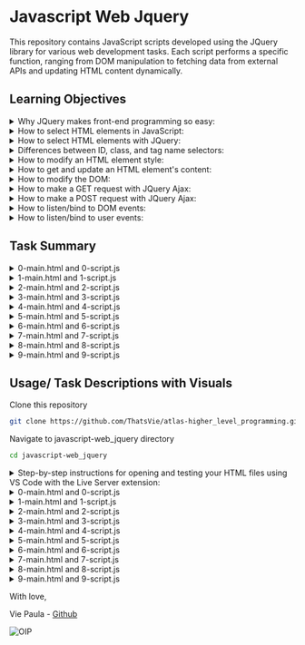 # Javascript Web Jquery
This repository contains JavaScript scripts developed using the JQuery library for various web development tasks. Each script performs a specific function, ranging from DOM manipulation to fetching data from external APIs and updating HTML content dynamically.

## Learning Objectives

<details>
<summary>Why JQuery makes front-end programming so easy: </summary>
<ul>
  <li>

JQuery simplifies front-end programming by providing a concise and intuitive syntax for common tasks like  (Document Object Model) manipulation, event handling, and AJAX requests. Its abstraction layer hides browser inconsistencies, allowing developers to write code that works across different browsers with ease, thus reducing development time and effort.

</ul> </li> </details>

<details>
<summary>How to select HTML elements in JavaScript:</summary>

<ul>
  <li>
    
In JavaScript, you can select HTML elements using methods like getElementById, getElementsByClassName, getElementsByTagName, querySelector, and querySelectorAll. These methods allow you to target specific elements in the DOM based on their ID, class, tag name, or CSS selectors.

</ul> </li> </details>

<details>
<summary>How to select HTML elements with JQuery:</summary>

<ul>
  <li>

In JQuery, you can select HTML elements using selectors similar to CSS selectors. For example, $('selector') selects elements based on CSS selector syntax. JQuery also provides additional methods for more complex selection criteria and chaining for combining selectors.

</ul> </li> </details>

<details>
<summary>Differences between ID, class, and tag name selectors: </summary>
  
<ul>

<li>
  
  ID selectors (#) target a specific element based on its unique ID attribute.</li>

<li>
  
  Class selectors (.) target elements based on their class attribute, which can be shared among multiple elements.</li>

<li>
  
  Tag name selectors target elements based on their HTML tag name.
  
</ul> </li> </details>

<details>
<summary>How to modify an HTML element style:</summary>
<ul>
  <li>

You can modify an HTML element's style using JavaScript by accessing its style property and setting specific CSS properties like element.style.property = value.

</ul> </li> </details>

<details>
<summary>How to get and update an HTML element's content: </summary>
<ul>
  <li>

To get and update an HTML element's content, you can use JavaScript or JQuery. JavaScript provides methods like document.getElementById() or document.querySelector() to select elements, while JQuery simplifies this process with selectors like $('selector'). Once selected, you can update the element's content using methods like .text() or .html() in JQuery, or by directly modifying the textContent or innerHTML properties in JavaScript.

</ul> </li> </details>

<details>
<summary>How to modify the DOM:</summary>
<ul>
  <li>

To modify the DOM (Document Object Model), you can use JavaScript or JQuery to add, remove, or change HTML elements and their attributes dynamically. This involves selecting elements using methods like document.getElementById() or document.querySelector() in JavaScript, or JQuery selectors like $('selector'), and then manipulating them using methods like .append(), .remove(), .addClass(), .removeClass(), etc. JavaScript provides direct access to DOM elements and properties, while JQuery simplifies DOM manipulation with its concise syntax and methods.

</ul> </li> </details>

<details>
<summary>How to make a GET request with JQuery Ajax:</summary>
<ul>
  <li>


To make a GET request with JQuery Ajax, you can use the $ .ajax() function or shorthand methods like $ .get(). You specify the URL to request data from and handle the response using callback functions.

</ul> </li> </details>

<details>
<summary>How to make a POST request with JQuery Ajax:</summary>
<ul>
  <li>

To make a POST request with JQuery Ajax, you use the $ .ajax() function or shorthand methods like $ .post(). You specify the URL to send data to, along with the data to be sent in the request body, and handle the response using callback functions.

</ul> </li> </details>

<details>
<summary>How to listen/bind to DOM events:</summary>
<ul>
  <li>

You can listen to DOM events using JavaScript by selecting elements and attaching event listeners to them using methods like addEventListener. Events can include clicks, keypresses, mouse movements, and more.
</ul> </li> </details>

<details>
<summary>How to listen/bind to user events:</summary>
<ul>
  <li>
    
Listening to user events involves capturing interactions initiated by users, such as clicks, mouse movements, keyboard inputs, etc. In JavaScript, you can bind event listeners to elements using methods like addEventListener or JQuery methods like on() to respond to user actions effectively.

</ul> </li> </details>

## Task Summary

<details>
<summary>0-main.html and 0-script.js</summary>
<ul>
  <li>

0-main.html is an HTML file that serves as the main entry point for the web page.

It contains the structure of the web page, including the header and footer elements.

Inside the body tag, it includes a script tag that references the JavaScript file 0-script.js using the src attribute.

The purpose of 0-main.html is to define the layout and structure of the web page and to include external resources like JavaScript files.</li>


<li> 
  
0-script.js is a JavaScript file containing code that manipulates the HTML elements of 0-main.html.

It selects the header element using document.querySelector and updates its text color to red (#FF0000) by modifying its style.color property.

The code in 0-script.js achieves the task specified in the instructions by directly accessing and modifying the DOM elements.

The purpose of 0-script.js is to add dynamic behavior to the web page by responding to user actions or modifying the content of HTML elements. </li>


<li>
  
0-main.html includes 0-script.js using a script tag, effectively linking the JavaScript code to the HTML document.

When the browser loads 0-main.html, it also loads and executes the JavaScript code in 0-script.js.

In this specific task, 0-script.js updates the text color of the header element defined in 0-main.html.

Both files work together to create the desired functionality on the web page, demonstrating the interaction between HTML and JavaScript in a web development context.

</ul> </li> </details>

<details>
<summary>1-main.html and 1-script.js</summary>
<ul>
  <li>
    
1-main.html is an HTML file that defines the structure of a web page. It includes a header element and a footer element, along with a reference to an external JavaScript file (1-script.js) using the script tag. The HTML file also imports the JQuery library using a CDN link in the head section. </li>

<li> 
  
1-script.js is a JavaScript file containing code that uses the JQuery library to manipulate the HTML elements defined in 1-main.html. It selects the header element using $ ('header'), a JQuery selector, and changes its text color to red (#FF0000) using the .css() method provided by JQuery. </li>

<li>
  
1-main.html serves as the HTML structure of the web page, while 1-script.js contains the JavaScript code that interacts with the HTML elements defined in 1-main.html. When the HTML file is loaded in a web browser, the browser also executes the JavaScript code from 1-script.js, allowing the manipulation of HTML elements as specified in the script.

</ul> </li> </details>

<details>
<summary>2-main.html and 2-script.js</summary>
<ul>
  <li>

2-main.html is an HTML file that defines the structure of a web page. It includes a header element, a div element with the id red_header, and a footer element. It imports the JQuery library using a CDN link in the head section and includes a reference to an external JavaScript file (2-script.js) using the script tag.</li>

<li> 
  
2-script.js is a JavaScript file containing code that uses the JQuery library to add a click event listener to the div element with the id red_header. When this div element is clicked, the script changes the text color of the header element to red (#FF0000) using the .css() method provided by JQuery. </li>

<li> 
  
2-main.html defines the structure of the web page, and 2-script.js contains the JavaScript code that interacts with the HTML elements defined in 2-main.html, performing the specified action when the div element with the id red_header is clicked.

</ul> </li> </details>

<details>
<summary>3-main.html and 3-script.js</summary>
<ul>
  <li>
    
3-main.html is a HTML file that defines the structure of a web page. It includes the following elements:

A title tag specifying the title of the webpage as "Holberton School". 

A script tag importing the JQuery library from a CDN (Content Delivery Network).

A style tag defining a CSS style with the class .red that sets the text color to red (#FF0000).

The body section contains:

A header element with the text "First HTML page".

A div element with the id red_header and the text "Red header".

A footer element with the text "Holberton School - 2017".

Finally, there's a script tag importing the JavaScript file 3-script.js. </li>

<li>
  
3-script.js is a  JavaScript file containing the script responsible for adding functionality to the webpage. 

It waits for the document to be fully loaded using $(document).ready().

It then attaches a click event listener to the div element with the id red_header.

When the div element is clicked, it adds the class "red" to the header element using JQuery's .addClass() method. </li>

<li>
  
3-script.js provides the functionality for the HTML page defined in 3-main.html. It adds interactivity to the webpage by responding to user clicks on the "Red header" div element and modifying the appearance of the header element. The HTML file includes the necessary JavaScript file and JQuery library to enable this functionality. 

</ul> </li> </details>

<details>
<summary>4-main.html and 4-script.js</summary>
<ul>
  <li>
    
4-main.html is a HTML file that defines the structure of a webpage. It includes a header element with the class "green", a div element with the id "toggle_header", and a footer element. It imports the jQuery library and a JavaScript file (4-script.js). The header's color is initially set to green, and when the "Toggle header" div is clicked, it triggers an action defined in 4-script.js. </li>

<li>
  
4-script.js is a JavaScript file containing the script to toggle the class of the header element between "red" and "green" when the user clicks on the "Toggle header" div. It uses jQuery to select the elements and add event listeners. When the "Toggle header" div is clicked, it toggles the class of the header element between "red" and "green" using the .toggleClass() method. </li>

<li>
  
4-main.html provides the structure and elements for the webpage, while 4-script.js provides the functionality to toggle the class of the header element in response to user interaction. 4-script.js is linked to 4-main.html using the script tag, allowing the browser to execute the JavaScript code when the HTML file is loaded.

</ul> </li> </details>

  <details>
<summary>5-main.html and 5-script.js</summary>
<ul>
  <li>
    
5-main.html is an HTML file that defines the structure of a web page.
It includes a header tag with the text "First HTML page", a div tag with the id "add_item", and a ul tag with the class "my_list". Additionally, it includes a script tag to import the JQuery library and another script tag to link the JavaScript file (5-script.js).
  
The purpose of this file is to provide the content and structure for the web page. </li>

<li>
  
5-script.js is a JavaScript file that contains the script responsible for adding a new li element to the list when the user clicks on the "Add item" button.
It uses JQuery to add a click event listener to the div element with the id "add_item". When this element is clicked, a new li element with the text "Item" is appended to the ul element with the class "my_list".
  
The script interacts with the HTML elements defined in 5-main.html using JQuery selectors and methods.

The purpose of this file is to provide the interactivity and behavior for the web page. </li>

<li>
  
5-main.html serves as the markup for the web page, defining its structure and content.
5-script.js provides the functionality to the web page by adding interactivity through JavaScript.
Together, these files work in tandem to create a web page where users can click on a button to dynamically add new list items. 

</ul> </li> </details>

<details>
<summary>6-main.html and 6-script.js</summary>
<ul>
  <li>
    
6-main.html is an HTML file that defines the structure of a webpage. It contains a header element with the text "First HTML page", a div element with the id "update_header" which says "Update the header", and a footer with the text "Holberton School - 2017". It includes a reference to the JQuery library and a script tag linking to 6-script.js. The purpose of this HTML file is to provide the content and structure for the webpage. </li>

<li>
  
6-script.js is a JavaScript file containing code that manipulates the DOM using the JQuery library. It adds a click event listener to the div element with the id "update_header". When this div is clicked, it updates the text content of the header element to "New Header!!!" using JQuery. The script utilizes the JQuery API for DOM manipulation. Its purpose is to provide interactivity to the webpage by responding to user actions.</li>

<li>
  
6-main.html provides the structure and content of the webpage, while 6-script.js enhances the webpage's functionality by adding interactivity. The JavaScript file is linked to the HTML file via a script tag, allowing it to access and manipulate the HTML elements defined in the HTML file.6-script.js is responsible for responding to user clicks on the "Update the header" div element and updating the text content of the header accordingly.

</ul> </li> </details>


<details>
<summary>7-main.html and 7-script.js</summary>
<ul>
  <li>
    
7-main.html is an HTML file that sets up the structure of a web page. It includes a header, a div element with the id "character", and a footer. It includes a script tag that links to the JavaScript file 7-script.js, allowing it to execute within the HTML document.</li>

<li>
  
7-script.js is a JavaScript file that contains the logic for fetching character data from a specific API endpoint (https://swapi-api.hbtn.io/api/people/5/?format=json) using JQuery's AJAX method $ .get(). Once the data is retrieved, it updates the content of the div id="character" element with the character's name extracted from the API response.</li>

<li>
  
7-main.html serves as the HTML structure of the web page, while 7-script.js contains the dynamic behavior of fetching and displaying the character's name. When the HTML file is loaded in a web browser, the JavaScript file is executed, and the character's name is fetched and displayed in the designated div element, as specified in the HTML file.

</ul> </li> </details>

<details>
<summary>8-main.html and 8-script.js</summary>
<ul>
  <li>
    
8-main.html is an HTML file that sets up the structure of the web page. It includes a header, an empty unordered list (ul), and a footer. The header indicates that the page is about Star Wars movies. It also includes a script tag that imports the JQuery library and another script tag that links to the JavaScript file 8-script.js.</li>

<li>
  
8-script.js is a JavaScript file that contains the logic to fetch data about Star Wars movies from a specific URL using the JQuery AJAX method. Upon successfully retrieving the data, it iterates through the list of movies and appends the titles as list items (li) to the unordered list (ul). If the request fails, it displays an error message in the list. This script must be executed after the HTML document is fully loaded, so it waits for the document to be ready before making the AJAX request.</li>


<li>
  
The HTML file (8-main.html) provides the structure and layout for the web page.
The JavaScript file (8-script.js) is responsible for fetching data about Star Wars movies and updating the HTML content dynamically.
The HTML file includes the JavaScript file using a script tag, allowing the JavaScript code to interact with and manipulate the HTML elements defined in the HTML file.

</ul> </li> </details>

<details>
<summary>9-main.html and 9-script.js</summary>
<ul>
  <li>
    
9-main.html is an HTML file that serves as the structure for a web page. It includes a header, a div with the ID hello where the translation of "hello" will be displayed, and a footer section. It also imports JQuery library and a JavaScript file named 9-script.js using script tags. This HTML file is responsible for displaying content to the user. </li>

<li>
  
9-script.js is a JavaScript file that contains the logic for fetching a translation of "hello" from a specified URL and updating the content of the div element with the ID hello accordingly. It uses the JQuery API to make an AJAX GET request to the URL https://hellosalut.stefanbohacek.dev/?lang=fr. If the request is successful, it updates the text content of the div element with the translation obtained from the response data. If the request fails, it displays an error message in the div element. </li>

<li>
  
9-main.html provides the structure and layout for the web page.
  
9-script.js provides the functionality for fetching the translation and updating the content dynamically.

9-main.html imports 9-script.js to utilize its functionality, allowing the web page to fetch and display the translation of "hello" to the user.

</ul> </li> </details>

## Usage/ Task Descriptions with Visuals

Clone this repository

```bash
git clone https://github.com/ThatsVie/atlas-higher_level_programming.git
```

Navigate to javascript-web_jquery directory

```bash
cd javascript-web_jquery
```

<details>
<summary>
Step-by-step instructions for opening and testing your HTML files using VS Code with the Live Server extension: </summary>


These instructions guide you through starting the local development server, opening the HTML files in the browser for testing, and accessing the browser's developer tools to monitor JavaScript-related activities.

<ul>

<li>
  
Open Visual Studio Code (VS Code). </li>
  
<li>
  
In the upper-left corner of VS Code, click on "File" in the menu.</li>
  
<li>
  
Select "Open Folder" from the dropdown menu and navigate to the directory where your HTML files are located (specifically, the javascript-web_jquery folder). </li>
  
<li>
  
Once the folder is open in VS Code, navigate to the bottom right corner and click on "Go Live". This action will start a local development server on port 5500.</li>
  
<li>
  
VS Code will prompt you to open the browser. Click on the provided link to open your HTML files in the browser. You'll see a list of all your .html and .js files.</li>
  
<li>

From there, you can click on the .html files to view them in the browser. You can also inspect the elements, check the console for JavaScript-related logs or errors by right-clicking on the page and selecting "Inspect" or pressing Ctrl+Shift+I to open the browser's developer tools.</li>
  
<li>
  
Interact with your HTML files in the browser to test their functionality, such as clicking on elements or observing any changes made by your JavaScript code.</li>


![live server extension](https://github.com/ThatsVie/atlas-higher_level_programming/assets/143755961/d5adcdc4-f2a0-4b4e-87ac-335729146383)

![vscode go live](https://github.com/ThatsVie/atlas-higher_level_programming/assets/143755961/b9b7a4c9-0209-45c4-acd1-7f207585e86a)

![vscode open in browser](https://github.com/ThatsVie/atlas-higher_level_programming/assets/143755961/82aeac50-3b22-46bf-9d20-d1e25e527b7a)

![files in browser](https://github.com/ThatsVie/atlas-higher_level_programming/assets/143755961/e39e07f3-f965-4346-9ed5-48ee3a7beeaf)

</ul> </li> </details>
<details>
<summary>0-main.html and 0-script.js </summary>
<ul> 
  
0-main.html provides the structure of the web page, and 0-script.js adds interactivity by manipulating the content of the HTML elements defined in 0-main.html. They are linked together through the script tag, allowing the JavaScript code to interact with the HTML document.

The task requires writing a JavaScript script to update the text color of the  header element to red (#FF0000). The script should use document.querySelector to select the HTML tag and should not utilize the JQuery API.

0-scripts.js selects the header element using document.querySelector('header') and assigns it to the header constant. Then, it changes the text color of the header element to red (#FF0000) by setting the style.color property of the header constant.


![viewing 0-main html in browser and inspect open](https://github.com/ThatsVie/atlas-higher_level_programming/assets/143755961/db03bf12-0c75-4542-b530-c2e6b3a9e3fe)

</ul>  </details>
<details>
<summary> 1-main.html and 1-script.js </summary>
<ul>
  
1-main.html provides the structure of the web page, and 1-script.js adds interactivity by manipulating the content of the HTML elements defined in 1-main.html. They are linked together through the script tag, allowing the JavaScript code to interact with the HTML document.

This task requires writing a JavaScript script that changes the text color of the header element to red (#FF0000). However, unlike the previous task, this time, the JQuery API must be used to select the HTML tag, and the use of document.querySelector is prohibited. The script will be tested with the provided HTML file.

1-script.js utilizes the JQuery API to select the header element using $('header'). Then, it modifies the text color of the <header> element to red (#FF0000) by using the .css() method provided by JQuery.

![viewing 1-main html in browser and using inspect](https://github.com/ThatsVie/atlas-higher_level_programming/assets/143755961/59428922-95e8-4141-b056-22e50cafc15e)
</ul>  </details>

<details>
<summary> 2-main.html and 2-script.js  </summary>
<ul>

2-main.html defines the structure of the web page, and 2-script.js contains the JavaScript code that interacts with the HTML elements defined in 2-main.html, performing the specified action when the div element with the id red_header is clicked.

The task requires writing a JavaScript script that updates the text color of the header element to red (#FF0000) when the user clicks on the div element with the id red_header. The script must use the JQuery API for DOM manipulation and cannot use document.querySelector.

2-script.js attaches a click event listener to the div element with the id red_header using JQuery's selector ($('DIV#red_header')). When the div element is clicked, the code changes the text color of the header element to red (#FF0000) by applying the CSS property using JQuery's .css() method ($('header').css('color', '#FF0000')).

**Before clicking on Red header:**

![before pressing red header](https://github.com/ThatsVie/atlas-higher_level_programming/assets/143755961/1a910d68-cc4f-4942-b46d-10fa48cea511)

**After clicking on Red header:**

![after pressing red header](https://github.com/ThatsVie/atlas-higher_level_programming/assets/143755961/0105f3b3-613e-4529-a6f5-0ac71c7c642c)

</ul>  </details>

<details>
<summary> 3-main.html and 3-script.js </summary>
<ul>

The task requires writing a JavaScript script that adds the class "red" to the header element when the user clicks on the div element with the id red_header. The script should use the JQuery API for DOM manipulation and cannot use document.querySelector.

3-script.js waits for the document to be fully loaded using $(document).ready() function. Then, it attaches a click event listener to the div element with the id red_header using JQuery's selector ($('DIV#red_header')). When the div element is clicked, the code adds the class "red" to the header element using JQuery's .addClass() method ($('header').addClass('red')).

**Before clicking on Red header:**

![3-main html before clicking red header](https://github.com/ThatsVie/atlas-higher_level_programming/assets/143755961/8bb65451-502f-4281-a618-dd844b312454)


**After clicking on Red header:**

![3-main html after clicking red header](https://github.com/ThatsVie/atlas-higher_level_programming/assets/143755961/17c5febd-e989-42db-9bcc-185a61f6995e)

</ul>  </details>

<details>
<summary> 4-main.html and 4-script.js  </summary>
<ul>
  
The task requires writing a JavaScript script that toggles the class of the header element between "red" and "green" when the user clicks on the div element with the id toggle_header. The header element must always have one class, either "red" or "green", but never both at the same time and never empty.

4-script.js accomplishes the task using JQuery. It adds a click event listener to the div element with the id toggle_header. When clicked, it toggles the class of the header element between "red" and "green" using JQuery's .toggleClass() method. This ensures that the header element always has one class, switching between "red" and "green" on each click.

**Before clicking on Toggle header**

![4-main html before toggle](https://github.com/ThatsVie/atlas-higher_level_programming/assets/143755961/61dfe360-5ea4-4780-9b5f-b3bdd5b1c5f8)

**After clicking on Toggle header**

![4-main html after toggle](https://github.com/ThatsVie/atlas-higher_level_programming/assets/143755961/11fe0b8c-3afc-4267-8794-5fe878a29f28)

**Clicking on Toggle header again to show interaction**

![4-main html toggle again](https://github.com/ThatsVie/atlas-higher_level_programming/assets/143755961/766b510b-0382-43ad-992f-0dfed852d593)

</ul>  </details>

<details>
<summary> 5-main.html and 5-script.js  </summary>
<ul>
  
5-main.html serves as the markup for the web page, defining its structure and content.

5-script.js provides the functionality to the web page by adding interactivity through JavaScript.
  
The task requires writing a JavaScript script that adds a new li element containing the text "Item" to a list (UL.my_list) when the user clicks on the div tag with the id "add_item". The script must use the JQuery API and cannot use document.querySelector().

5-script.js adds a click event listener to the div element with the id "add_item". When the user clicks on this element, the script appends a new li element with the text "Item" to the ul element with the class "my_list". It achieves this by using JQuery's .click() method to listen for clicks on the specified element and .append() method to add the new li element to the list.

**Before clicking Add item**

![5-main html before clicking add item](https://github.com/ThatsVie/atlas-higher_level_programming/assets/143755961/3972013c-32db-42d0-89f2-04eca1b2a0bc)

**After clicking Add item**

![5-main html after clicking add item once](https://github.com/ThatsVie/atlas-higher_level_programming/assets/143755961/315c7dca-8275-491d-855b-c821242affab)

**After clicking Add item a few times**

![5-main html after clicking add item a few times](https://github.com/ThatsVie/atlas-higher_level_programming/assets/143755961/ee2ce9f8-893a-4989-90e2-e3e4a820aa7f)

</ul>  </details>

<details>
<summary> 6-main.html and 6-script.js  </summary>
<ul>
  
The task is to write a JavaScript script that updates the text content of the header element to "New Header!!!" when the user clicks on the div element with the id "update_header". The script should use the JQuery API for DOM manipulation.

6-script.js adds a click event listener to the div element with the id "update_header". When this div element is clicked, the text content of the header element is updated to "New Header!!!" using JQuery.

**Before clicking Update the header**

![6-main html before clicking Update the header](https://github.com/ThatsVie/atlas-higher_level_programming/assets/143755961/e81ac7ac-6029-4628-bbd4-b2b2dcb315b4)


**After clicking Update the header**

![6-main html after clicking Update the header](https://github.com/ThatsVie/atlas-higher_level_programming/assets/143755961/247cf342-03d7-45cc-8baa-babdbe0e6ebc)

</ul>  </details>

<details>
<summary> 7-main.html and 7-script.js  </summary>
<ul>

The task requires writing a JavaScript script that fetches character data from a specific URL (https://swapi-api.hbtn.io/api/people/5/?format=json) and displays the character's name in the HTML tag div id="character". The script should utilize the JQuery API for DOM manipulation.

7-script.js uses JQuery to wait for the document to be fully loaded ($(document).ready()). Then, it makes a GET request to the provided URL using $ .get(). Upon receiving the response, it updates the text content of the div id="character" element with the character's name extracted from the response data.

![7-main html](https://github.com/ThatsVie/atlas-higher_level_programming/assets/143755961/988841dd-5bdd-4cf2-aadb-b8de13c02bcd)

</ul>  </details>

<details>
<summary> 8-main.html and 8-script.js  </summary>
<ul>

The task involves writing a JavaScript script that fetches movie data from a specific URL (https://swapi-api.hbtn.io/api/films/?format=json) and lists the titles of all the movies in an unordered list (ul). The script must use the JQuery API to make the AJAX request and manipulate the DOM to display the movie titles.

8-script.js starts by waiting for the document to be fully loaded ($(function () { ... })).

It then makes an AJAX GET request to the specified URL using $ .ajax().

Upon successful retrieval of data, it iterates through each movie object in the response (data.results) using a for loop.

For each movie, it appends a new li element containing the movie title to the unordered list (#list_movies) using JQuery's .append() method.

If the AJAX request fails, an error message is displayed in the list.

![8-main html](https://github.com/ThatsVie/atlas-higher_level_programming/assets/143755961/0eb83c14-2bdc-42d9-9e76-024715bea684)

</ul>  </details>

<details>
<summary> 9-main.html and 9-script.js  </summary>
<ul>

This task involves writing a JavaScript script that fetches a translation of "hello" in French from a specific URL and displays it in an HTML div element with the ID hello. The script must use the JQuery API and be imported from the head tag of an HTML document.

9-script.js starts by waiting for the document to be fully loaded using $(function () {...}).

It then makes an AJAX GET request to the specified URL (https://hellosalut.stefanbohacek.dev/?lang=fr).

If the request is successful, the script updates the text content of the div element with the ID hello with the translation of "hello" obtained from the response data.

If the request fails, it displays an error message in the div element.

![9-main html](https://github.com/ThatsVie/atlas-higher_level_programming/assets/143755961/242ee27b-d30c-48b0-8281-7230cab4b908)

</ul>  </details>

With love,

Vie Paula - [Github](https://github.com/ThatsVie)

![OIP](https://github.com/ThatsVie/atlas-higher_level_programming/assets/143755961/611aaca7-adbd-4c3a-8ff5-100969eee9f0)
